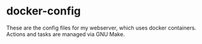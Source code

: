 # docker-config

These are the config files for my webserver, which uses docker containers. Actions and tasks are managed via GNU Make.